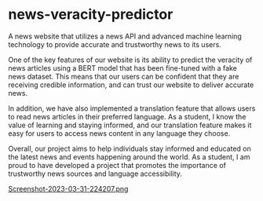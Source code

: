 # news-veracity-predictor
A news website that utilizes a news API and advanced machine learning technology to provide accurate and trustworthy news to its users.

One of the key features of our website is its ability to predict the veracity of news articles using a BERT model that has been fine-tuned with a fake news dataset. This means that our users can be confident that they are receiving credible information, and can trust our website to deliver accurate news.

In addition, we have also implemented a translation feature that allows users to read news articles in their preferred language. As a student, I know the value of learning and staying informed, and our translation feature makes it easy for users to access news content in any language they choose.

Overall, our project aims to help individuals stay informed and educated on the latest news and events happening around the world. As a student, I am proud to have developed a project that promotes the importance of trustworthy news sources and language accessibility.

[Screenshot-2023-03-31-224207.png](https://postimg.cc/KRrnqb9S)
